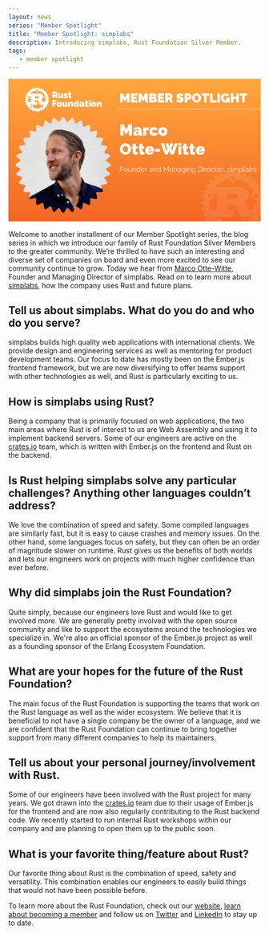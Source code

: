 ```yaml
---
layout: news
series: "Member Spotlight"
title: "Member Spotlight: simplabs"
description: Introducing simplabs, Rust Foundation Silver Member.
tags:
   - member spotlight
---
```


![Marco Otte-Witte](/img/posts/2022-02-16-member-spotlight-simplabs/member_spotlight_marco_otte-witte.png)

Welcome to another installment of our Member Spotlight series, the blog series in which we introduce our family of Rust Foundation Silver Members to the greater community. We’re thrilled to have such an interesting and diverse set of companies on board and even more excited to see our community continue to grow. Today we hear from [Marco Otte-Witte](https://twitter.com/marcoow), Founder and Managing Director of simplabs. Read on to learn more about [simplabs](https://simplabs.com/), how the company uses Rust and future plans.

## Tell us about simplabs. What do you do and who do you serve?

simplabs builds high quality web applications with international clients. We provide design and engineering services as well as mentoring for product development teams. Our focus to date has mostly been on the Ember.js frontend framework, but we are now diversifying to offer teams support with other technologies as well, and Rust is particularly exciting to us.

## How is simplabs using Rust?

Being a company that is primarily focused on web applications, the two main areas where Rust is of interest to us are Web Assembly and using it to implement backend servers. Some of our engineers are active on the [crates.io](https://crates.io) team, which is written with Ember.js on the frontend and Rust on the backend.

## Is Rust helping simplabs solve any particular challenges? Anything other languages couldn’t address?

We love the combination of speed and safety. Some compiled languages are similarly fast, but it is easy to cause crashes and memory issues. On the other hand, some languages focus on safety, but they can often be an order of magnitude slower on runtime. Rust gives us the benefits of both worlds and lets our engineers work on projects with much higher confidence than ever before.

## Why did simplabs join the Rust Foundation?

Quite simply, because our engineers love Rust and would like to get involved more. We are generally pretty involved with the open source community and like to support the ecosystems around the technologies we specialize in. We're also an official sponsor of the Ember.js project as well as a founding sponsor of the Erlang Ecosystem Foundation.

## What are your hopes for the future of the Rust Foundation?

The main focus of the Rust Foundation is supporting the teams that work on the Rust language as well as the wider ecosystem. We believe that it is beneficial to not have a single company be the owner of a language, and we are confident that the Rust Foundation can continue to bring together support from many different companies to help its maintainers.

## Tell us about your personal journey/involvement with Rust.

Some of our engineers have been involved with the Rust project for many years. We got drawn into the [crates.io](https://crates.io) team due to their usage of Ember.js for the frontend and are now also regularly contributing to the Rust backend code. We recently started to run internal Rust workshops within our company and are
planning to open them up to the public soon.

## What is your favorite thing/feature about Rust?

Our favorite thing about Rust is the combination of speed, safety and versatility. This combination enables our engineers to easily build things that would not have been possible before.


To learn more about the Rust Foundation, check out our [website](https://foundation.rust-lang.org/), [learn about becoming a member](https://foundation.rust-lang.org/info/become-a-member/) and follow us on [Twitter](https://twitter.com/rust_foundation) and [LinkedIn](https://www.linkedin.com/company/rust-foundation/) to stay up to date.
